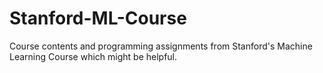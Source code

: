 # Stanford-ML-Course
Course contents and programming assignments from Stanford's Machine Learning Course which might be helpful.
